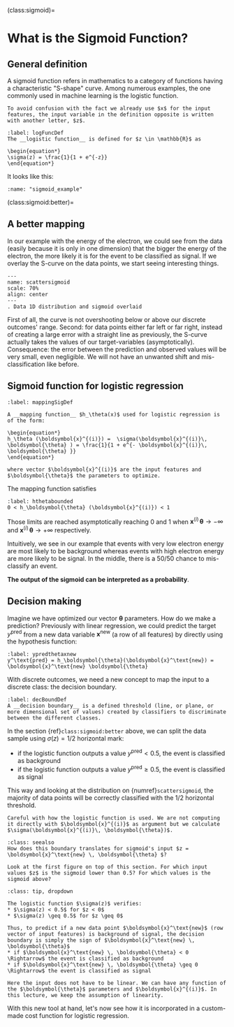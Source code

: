 (class:sigmoid)=
# What is the Sigmoid Function?

## General definition

A sigmoid function refers in mathematics to a category of functions having a characteristic "S-shape" curve. Among numerous examples, the one commonly used in machine learning is the logistic function.

````{margin}
To avoid confusion with the fact we already use $x$ for the input features, the input variable in the definition opposite is written with another letter, $z$.
````

````{prf:definition}
:label: logFuncDef
The __logistic function__ is defined for $z \in \mathbb{R}$ as 

\begin{equation*}
\sigma(z) = \frac{1}{1 + e^{-z}}
\end{equation*}
````

It looks like this:

```{glue:figure} sigmoid_example
:name: "sigmoid_example"
```

(class:sigmoid:better)=
## A better mapping

In our example with the energy of the electron, we could see from the data (easily because it is only in one dimension) that the bigger the energy of the electron, the more likely it is for the event to be classified as signal. If we overlay the S-curve on the data points, we start seeing interesting things.

```{figure} ../images/logReg_scatter1D_sigmoid.png
---
name: scattersigmoid
scale: 70%
align: center
---
. Data 1D distribution and sigmoid overlaid
```  
First of all, the curve is not overshooting below or above our discrete outcomes' range. Second: for data points either far left or far right, instead of creating a large error with a straight line as previously, the S-curve actually takes the values of our target-variables (asymptotically). Consequence: the error between the prediction and observed values will be very small, even negligible. We will not have an unwanted shift and mis-classification like before. 


## Sigmoid function for logistic regression

````{prf:definition}
:label: mappingSigDef

A __mapping function__ $h_\theta(x)$ used for logistic regression is of the form:

\begin{equation*}
h_\theta (\boldsymbol{x}^{(i)}) =  \sigma(\boldsymbol{x}^{(i)}\, \boldsymbol{\theta} ) = \frac{1}{1 + e^{- \boldsymbol{x}^{(i)}\, \boldsymbol{\theta} }}
\end{equation*}

where vector $\boldsymbol{x}^{(i)}$ are the input features and $\boldsymbol{\theta}$ the parameters to optimize.  
````

The mapping function satisfies
```{math}
:label: hthetabounded
0 < h_\boldsymbol{\theta} (\boldsymbol{x}^{(i)}) < 1
```
Those limits are reached asymptotically reaching 0 and 1 when $\boldsymbol{x}^{(i)}\, \boldsymbol{\theta}  \rightarrow -\infty$ and $\boldsymbol{x}^{(i)}\, \boldsymbol{\theta}  \rightarrow +\infty$ respectively.

Intuitively, we see in our example that events with very low electron energy are most likely to be background whereas events with high electron energy are more likely to be signal. In the middle, there is a 50/50 chance to mis-classify an event.

__The output of the sigmoid can be interpreted as a probability__. 


## Decision making

Imagine we have optimized our vector $\boldsymbol{\theta}$ parameters. How do we make a prediction?
Previously with linear regression, we could predict the target $y^\text{pred}$ from a new data variable $\boldsymbol{x}^\text{new}$ (a row of all features) by directly using the hypothesis function:
```{math}
:label: ypredthetaxnew
y^\text{pred} = h_\boldsymbol{\theta}(\boldsymbol{x}^\text{new}) =  \boldsymbol{x}^\text{new} \boldsymbol{\theta}
```

With discrete outcomes, we need a new concept to map the input to a discrete class: the decision boundary. 
````{prf:definition}
:label: decBoundDef
A __decision boundary__ is a defined threshold (line, or plane, or more dimensional set of values) created by classifiers to discriminate between the different classes.
````

In the section {ref}`class:sigmoid:better` above, we can split the data sample using $\sigma (z) = 1/2$ horizontal mark:  
* if the logistic function outputs a value $y^\text{pred} < 0.5$, the event is classified as background 
* if the logistic function outputs a value $y^\text{pred} \geq 0.5$, the event is classified as signal

This way and looking at the distribution on {numref}`scattersigmoid`, the majority of data points will be correctly classified with the $1/2$ horizontal threshold.

```{warning}
Careful with how the logistic function is used. We are not computing it directly with $\boldsymbol{x}^{(i)}$ as argument but we calculate $\sigma(\boldsymbol{x}^{(i)}\, \boldsymbol{\theta})$.
```

```{admonition} Question
:class: seealso
How does this boundary translates for sigmoid's input $z = \boldsymbol{x}^\text{new} \, \boldsymbol{\theta} $?  

Look at the first figure on top of this section. For which input values $z$ is the sigmoid lower than 0.5? For which values is the sigmoid above?  
```

````{admonition} Answer
:class: tip, dropdown 

The logistic function $\sigma(z)$ verifies:
* $\sigma(z) < 0.5$ for $z < 0$
* $\sigma(z) \geq 0.5$ for $z \geq 0$

Thus, to predict if a new data point $\boldsymbol{x}^\text{new}$ (row vector of input features) is background of signal, the decision boundary is simply the sign of $\boldsymbol{x}^\text{new} \, \boldsymbol{\theta}$
* if $\boldsymbol{x}^\text{new} \, \boldsymbol{\theta} < 0 \Rightarrow$ the event is classified as background
* if $\boldsymbol{x}^\text{new} \, \boldsymbol{\theta} \geq 0 \Rightarrow$ the event is classified as signal

````

```{note}
Here the input does not have to be linear. We can have any function of the $\boldsymbol{\theta}$ parameters and $\boldsymbol{x}^{(i)}$. In this lecture, we keep the assumption of linearity.
```



With this new tool at hand, let's now see how it is incorporated in a custom-made cost function for logistic regression.









